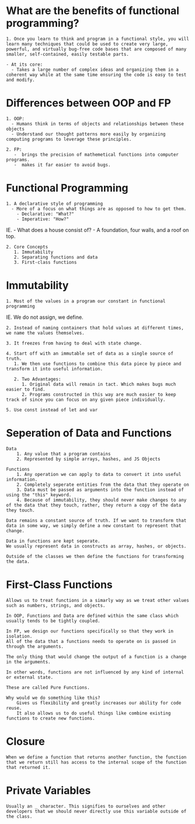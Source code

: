 # What are the benefits of functional programming?

    1. Once you learn to think and program in a functional style, you will learn many techniques that could be used to create very large, powerful, and virtually bug-free code bases that are composed of many smaller, self-contained, easily testable parts.

    - At its core:
      - Takes a large number of complex ideas and organizing them in a coherent way while at the same time ensuring the code is easy to test and modify.

# Differences between OOP and FP

    1. OOP:
      - Humans think in terms of objects and relationships between these objects
      - Understand our thought patterns more easily by organizing computing programs to leverage these principles.

    2. FP:
       -  brings the precision of mathemetical functions into computer programs.
       -  makes it far easier to avoid bugs.

# Functional Programming

    1. A declarative style of programming
      - More of a focus on what things are as opposed to how to get them.
        - Declarative: "What?"
        - Imperative: "How?"

IE. - What does a house consist of? - A foundation, four walls, and a roof on top.

    2. Core Concepts
       1. Immutability
       2. Separating functions and data
       3. First-class functions

# Immutability

    1. Most of the values in a program our constant in functional programming

IE. We do not assign, we define.

    2. Instead of naming containers that hold values at different times, we name the values themselves.

    3. It freezes from having to deal with state change.

    4. Start off with an immutable set of data as a single source of truth.
       1. We then use functions to combine this data piece by piece and transform it into useful information.

       2. Two Advantages:
          1. Original data will remain in tact. Which makes bugs much easier to find.
          2. Programs constructed in this way are much easier to keep track of since you can focus on any given piece individually.

    5. Use const instead of let and var

# Seperation of Data and Functions

    Data
        1. Any value that a program contains
        2. Represented by simple arrays, hashes, and JS Objects

    Functions
        1. Any operation we can apply to data to convert it into useful information.
        2. Completely seperate entities from the data that they operate on
        3. Data must be passed as arguments into the function instead of using the "this" keyword.
        4. Because of immutability, they should never make changes to any of the data that they touch, rather, they return a copy of the data they touch.

    Data remains a constant source of truth. If we want to transform that data in some way, we simply define a new constant to represent that change.

    Data in functions are kept seperate.
    We usually represent data in constructs as array, hashes, or objects.

    Outside of the classes we then define the functions for transforming the data.

# First-Class Functions

    Allows us to treat functions in a simarly way as we treat other values such as numbers, strings, and objects.

    In OOP, Functions and Data are defined within the same class which usually tends to be tightly coupled.

    In FP, we design our functions specifically so that they work in isolation.
    All of the data that a functions needs to operate on is passed in through the arguments.

    The only thing that would change the output of a function is a change in the arguments.

    In other words, functions are not influenced by any kind of internal or external state.

    These are called Pure Functions.

    Why would we do something like this?
        Gives us flexibility and greatly increases our ability for code reuse.
        It also allows us to do useful things like combine existing functions to create new functions.

# Closure

    When we define a function that returns another function, the function that we return still has access to the internal scope of the function that returned it.

# Private Variables

    Usually an _ character. This signifies to ourselves and other developers that we should never directly use this variable outside of the class.
